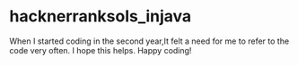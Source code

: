 # hacknerranksols_injava
When I started coding in the second year,It felt a need for me to refer to the code very often. I hope this helps. Happy coding! 
